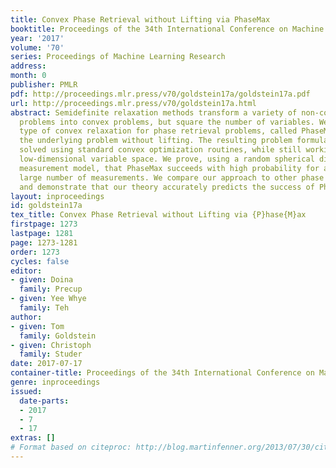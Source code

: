 ```yaml
---
title: Convex Phase Retrieval without Lifting via PhaseMax
booktitle: Proceedings of the 34th International Conference on Machine Learning
year: '2017'
volume: '70'
series: Proceedings of Machine Learning Research
address: 
month: 0
publisher: PMLR
pdf: http://proceedings.mlr.press/v70/goldstein17a/goldstein17a.pdf
url: http://proceedings.mlr.press/v70/goldstein17a.html
abstract: Semidefinite relaxation methods transform a variety of non-convex optimization
  problems into convex problems, but square the number of variables. We study a new
  type of convex relaxation for phase retrieval problems, called PhaseMax, that convexifies
  the underlying problem without lifting. The resulting problem formulation can be
  solved using standard convex optimization routines, while still working in the original,
  low-dimensional variable space. We prove, using a random spherical distribution
  measurement model, that PhaseMax succeeds with high probability for a sufficiently
  large number of measurements. We compare our approach to other phase retrieval methods
  and demonstrate that our theory accurately predicts the success of PhaseMax.
layout: inproceedings
id: goldstein17a
tex_title: Convex Phase Retrieval without Lifting via {P}hase{M}ax
firstpage: 1273
lastpage: 1281
page: 1273-1281
order: 1273
cycles: false
editor:
- given: Doina
  family: Precup
- given: Yee Whye
  family: Teh
author:
- given: Tom
  family: Goldstein
- given: Christoph
  family: Studer
date: 2017-07-17
container-title: Proceedings of the 34th International Conference on Machine Learning
genre: inproceedings
issued:
  date-parts:
  - 2017
  - 7
  - 17
extras: []
# Format based on citeproc: http://blog.martinfenner.org/2013/07/30/citeproc-yaml-for-bibliographies/
---
```

